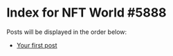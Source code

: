 # Index for NFT World #5888
Posts will be displayed in the order below:

- [Your first post](./001-first.md)

